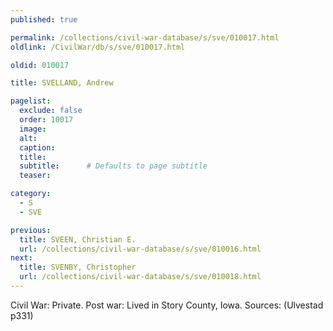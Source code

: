 ```yaml
---
published: true

permalink: /collections/civil-war-database/s/sve/010017.html
oldlink: /CivilWar/db/s/sve/010017.html

oldid: 010017

title: SVELLAND, Andrew

pagelist:
  exclude: false
  order: 10017
  image: 
  alt:
  caption:
  title:
  subtitle:      # Defaults to page subtitle
  teaser:

category: 
  - S 
  - SVE

previous:
  title: SVEEN, Christian E.
  url: /collections/civil-war-database/s/sve/010016.html  
next:
  title: SVENBY, Christopher
  url: /collections/civil-war-database/s/sve/010018.html   
---
```

Civil War: Private. Post war: Lived in Story County, Iowa. Sources: (Ulvestad p331)